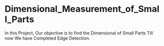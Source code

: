 # Dimensional_Measurement_of_Small_Parts
In this Project, Our objective is to find the Dimensional of Small Parts
Till now We have Completed Edge Detection.
